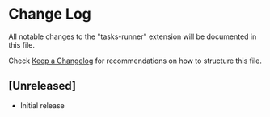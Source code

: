 # Change Log
All notable changes to the "tasks-runner" extension will be documented in this file.

Check [Keep a Changelog](http://keepachangelog.com/) for recommendations on how to structure this file.

## [Unreleased]
- Initial release